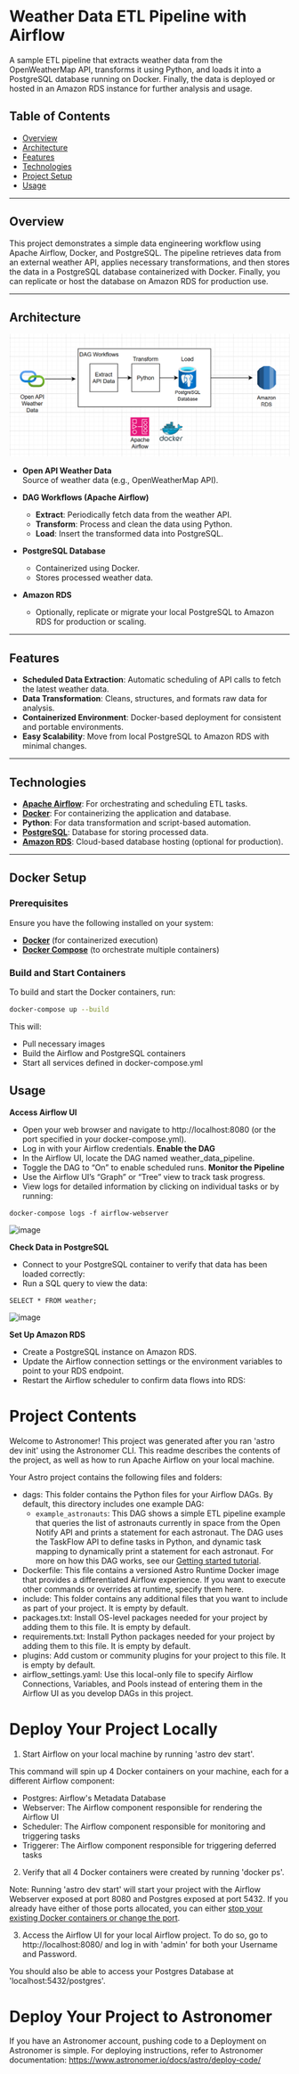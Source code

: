 # Weather Data ETL Pipeline with Airflow

A sample ETL pipeline that extracts weather data from the OpenWeatherMap API, transforms it using Python, and loads it into a PostgreSQL database running on Docker. Finally, the data is deployed or hosted in an Amazon RDS instance for further analysis and usage.

## Table of Contents
- [Overview](#overview)
- [Architecture](#architecture)
- [Features](#features)
- [Technologies](#technologies)
- [Project Setup](#project-setup)
- [Usage](#usage)


---

## Overview
This project demonstrates a simple data engineering workflow using Apache Airflow, Docker, and PostgreSQL. The pipeline retrieves data from an external weather API, applies necessary transformations, and then stores the data in a PostgreSQL database containerized with Docker. Finally, you can replicate or host the database on Amazon RDS for production use.

---

## Architecture

![Architecture Diagram](./images/WeatherETL.png)

- **Open API Weather Data**  
  Source of weather data (e.g., OpenWeatherMap API).

- **DAG Workflows (Apache Airflow)**
  - **Extract**: Periodically fetch data from the weather API.
  - **Transform**: Process and clean the data using Python.
  - **Load**: Insert the transformed data into PostgreSQL.

- **PostgreSQL Database**
  - Containerized using Docker.
  - Stores processed weather data.

- **Amazon RDS**
  - Optionally, replicate or migrate your local PostgreSQL to Amazon RDS for production or scaling.

---

## Features
- **Scheduled Data Extraction**: Automatic scheduling of API calls to fetch the latest weather data.
- **Data Transformation**: Cleans, structures, and formats raw data for analysis.
- **Containerized Environment**: Docker-based deployment for consistent and portable environments.
- **Easy Scalability**: Move from local PostgreSQL to Amazon RDS with minimal changes.

---

## Technologies
- **[Apache Airflow](https://airflow.apache.org/docs/)**: For orchestrating and scheduling ETL tasks.
- **[Docker](https://docs.docker.com/)**: For containerizing the application and database.
- **Python**: For data transformation and script-based automation.
- **[PostgreSQL](https://www.postgresql.org/)**: Database for storing processed data.
- **[Amazon RDS](https://aws.amazon.com/rds/)**: Cloud-based database hosting (optional for production).

---

## Docker Setup

### Prerequisites

Ensure you have the following installed on your system:
- **[Docker](https://docs.docker.com/get-docker/)** (for containerized execution)
- **[Docker Compose](https://docs.docker.com/compose/install/)** (to orchestrate multiple containers)

### Build and Start Containers

To build and start the Docker containers, run:

```bash
docker-compose up --build
```
This will:

- Pull necessary images
- Build the Airflow and PostgreSQL containers
- Start all services defined in docker-compose.yml

## Usage
**Access Airflow UI**
- Open your web browser and navigate to http://localhost:8080 (or the port specified in your docker-compose.yml).
- Log in with your Airflow credentials.
**Enable the DAG**
- In the Airflow UI, locate the DAG named weather_data_pipeline.
- Toggle the DAG to “On” to enable scheduled runs.
**Monitor the Pipeline**
- Use the Airflow UI’s “Graph” or “Tree” view to track task progress.
- View logs for detailed information by clicking on individual tasks or by running:

```
docker-compose logs -f airflow-webserver
```
![image](https://github.com/user-attachments/assets/e916b03d-36a9-4905-b0ec-c0b30a71301a)

**Check Data in PostgreSQL**
- Connect to your PostgreSQL container to verify that data has been loaded correctly:
- Run a SQL query to view the data:
```
SELECT * FROM weather;
```
![image](https://github.com/user-attachments/assets/40890d34-6103-4789-8f75-413a2faadee1)

**Set Up Amazon RDS**
- Create a PostgreSQL instance on Amazon RDS.
- Update the Airflow connection settings or the environment variables to point to your RDS endpoint.
- Restart the Airflow scheduler to confirm data flows into RDS:





Project Contents
================
Welcome to Astronomer! This project was generated after you ran 'astro dev init' using the Astronomer CLI. This readme describes the contents of the project, as well as how to run Apache Airflow on your local machine.

Your Astro project contains the following files and folders:

- dags: This folder contains the Python files for your Airflow DAGs. By default, this directory includes one example DAG:
    - `example_astronauts`: This DAG shows a simple ETL pipeline example that queries the list of astronauts currently in space from the Open Notify API and prints a statement for each astronaut. The DAG uses the TaskFlow API to define tasks in Python, and dynamic task mapping to dynamically print a statement for each astronaut. For more on how this DAG works, see our [Getting started tutorial](https://www.astronomer.io/docs/learn/get-started-with-airflow).
- Dockerfile: This file contains a versioned Astro Runtime Docker image that provides a differentiated Airflow experience. If you want to execute other commands or overrides at runtime, specify them here.
- include: This folder contains any additional files that you want to include as part of your project. It is empty by default.
- packages.txt: Install OS-level packages needed for your project by adding them to this file. It is empty by default.
- requirements.txt: Install Python packages needed for your project by adding them to this file. It is empty by default.
- plugins: Add custom or community plugins for your project to this file. It is empty by default.
- airflow_settings.yaml: Use this local-only file to specify Airflow Connections, Variables, and Pools instead of entering them in the Airflow UI as you develop DAGs in this project.

Deploy Your Project Locally
===========================

1. Start Airflow on your local machine by running 'astro dev start'.

This command will spin up 4 Docker containers on your machine, each for a different Airflow component:

- Postgres: Airflow's Metadata Database
- Webserver: The Airflow component responsible for rendering the Airflow UI
- Scheduler: The Airflow component responsible for monitoring and triggering tasks
- Triggerer: The Airflow component responsible for triggering deferred tasks

2. Verify that all 4 Docker containers were created by running 'docker ps'.

Note: Running 'astro dev start' will start your project with the Airflow Webserver exposed at port 8080 and Postgres exposed at port 5432. If you already have either of those ports allocated, you can either [stop your existing Docker containers or change the port](https://www.astronomer.io/docs/astro/cli/troubleshoot-locally#ports-are-not-available-for-my-local-airflow-webserver).

3. Access the Airflow UI for your local Airflow project. To do so, go to http://localhost:8080/ and log in with 'admin' for both your Username and Password.

You should also be able to access your Postgres Database at 'localhost:5432/postgres'.

Deploy Your Project to Astronomer
=================================

If you have an Astronomer account, pushing code to a Deployment on Astronomer is simple. For deploying instructions, refer to Astronomer documentation: https://www.astronomer.io/docs/astro/deploy-code/


